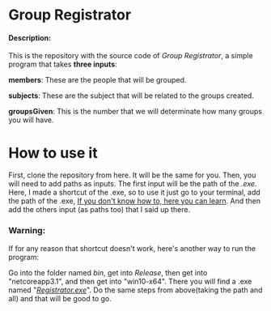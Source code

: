 # Group Registrator

#### Description: 

This is the repository with the source code of _Group Registrator_, a simple program that takes **three inputs**:

**members**: These are the people that will be grouped.

**subjects**: These are the subject that will be related to the groups created.

**groupsGiven**: This is the number that we will determinate how many groups you will have.

# How to use it

First, clone the repository from here. It will be the same for you. Then, you will need to add paths as inputs. The first input will be the path of the _.exe_. Here, I made a shortcut of the .exe, so to use it just go to your terminal, add the path of the .exe, [If you don't know how to, here you can learn](https://www.wikihow.com/Find-a-File%27s-Path-on-Windows). And then add the others input (as paths too) that I said up there.

### Warning:

If for any reason that shortcut doesn't work, here's another way to run the program:

Go into the folder named _bin_, get into _Release_, then get into "netcoreapp3.1", and then get into "win10-x64". There you will find a .exe named "[_Registrator.exe_](https://github.com/Leand3k/Group-Registrator/blob/main/bin/Release/netcoreapp3.1/win10-x64/Registrador.exe)". Do the same steps from above(taking the path and all) and that will be good to go.
